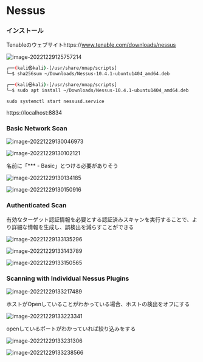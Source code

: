 # Nessus

### インストール

Tenableのウェブサイトhttps://www.tenable.com/downloads/nessus

![image-20221229125757214](img/nessus/image-20221229125757214.png)

```bash
┌──(kali㉿kali)-[/usr/share/nmap/scripts]
└─$ sha256sum ~/Downloads/Nessus-10.4.1-ubuntu1404_amd64.deb     
```

```bash
┌──(kali㉿kali)-[/usr/share/nmap/scripts]
└─$ sudo apt install ~/Downloads/Nessus-10.4.1-ubuntu1404_amd64.deb
```

```
sudo systemctl start nessusd.service 
```

https://localhost:8834 



### Basic Network Scan

![image-20221229130046973](img/nessus/image-20221229130046973.png)

![image-20221229130102121](img/nessus/image-20221229130102121.png)

名前に「*** - Basic」とつける必要がありそう

![image-20221229130134185](img/nessus/image-20221229130134185.png)

![image-20221229130150916](img/nessus/image-20221229130150916.png)



### Authenticated Scan

有効なターゲット認証情報を必要とする認証済みスキャンを実行することで、より詳細な情報を生成し、誤検出を減らすことができる

![image-20221229133135296](img/nessus/image-20221229133135296.png)

![image-20221229133143789](img/nessus/image-20221229133143789.png)

![image-20221229133150565](img/nessus/image-20221229133150565.png)



### Scanning with Individual Nessus Plugins

![image-20221229133217489](img/nessus/image-20221229133217489.png)

ホストがOpenしていることがわかっている場合、ホストの検出をオフにする

![image-20221229133223341](img/nessus/image-20221229133223341.png)

openしているポートがわかっていれば絞り込みをする

![image-20221229133231306](img/nessus/image-20221229133231306.png)

![image-20221229133238566](img/nessus/image-20221229133238566.png)